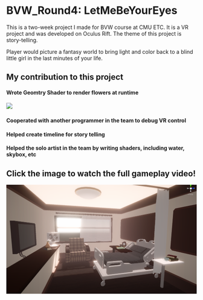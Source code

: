 # BVW_Round4: LetMeBeYourEyes

This is a two-week project I made for BVW course at CMU ETC. It is a VR project and was developed on Oculus Rift. The theme of this project is story-telling.

Player would picture a fantasy world to bring light and color back to a blind little girl in the last minutes of your life.

## My contribution to this project
#### Wrote Geomtry Shader to render flowers at runtime
![](Images/flowers.gif)
#### Cooperated with another programmer in the team to debug VR control
#### Helped create timeline for story telling
#### Helped the solo artist in the team by writing shaders, including water, skybox, etc


## Click the image to watch the full gameplay video!
[![Watch the video](Images/cover.png)](https://youtu.be/l2c_MIU5I2c)
